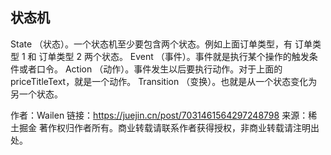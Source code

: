 ## 状态机

State （状态）。一个状态机至少要包含两个状态。例如上面订单类型，有 订单类型 1 和 订单类型 2 两个状态。
Event （事件）。事件就是执行某个操作的触发条件或者口令。
Action （动作）。事件发生以后要执行动作。对于上面的 priceTitleText，就是一个动作。
Transition （变换）。也就是从一个状态变化为另一个状态。

作者：Wailen
链接：https://juejin.cn/post/7031461564297248798
来源：稀土掘金
著作权归作者所有。商业转载请联系作者获得授权，非商业转载请注明出处。
